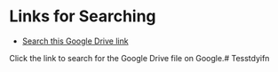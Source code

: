 # Links for Searching

- [Search this Google Drive link](https://www.google.com/search?q=https://drive.google.com/file/d/1lywMBXN9ciWKrEtEcUPr_gnj2FlGM_o8/view)

Click the link to search for the Google Drive file on Google.# Tesstdyifn
